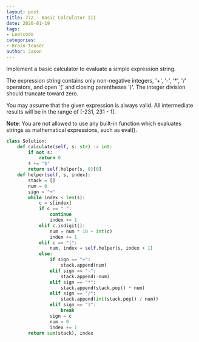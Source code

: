 ```yaml
---
layout: post
title: 772 - Basic Calculator III
date: 2020-01-19
tags:
- Leetcode
categories:
- Brain teaser
author: Jason
---
```

Implement a basic calculator to evaluate a simple expression string.

The expression string contains only non-negative integers, '+', '-', '*', '/' operators, and open '(' and closing parentheses ')'. The integer division should truncate toward zero.

You may assume that the given expression is always valid. All intermediate results will be in the range of [-231, 231 - 1].

**Note**: You are not allowed to use any built-in function which evaluates strings as mathematical expressions, such as eval().

```python
class Solution:
    def calculate(self, s: str) -> int:
        if not s:
            return 0
        s += "$"
        return self.helper(s, 0)[0]
    def helper(self, s, index):
        stack = []
        num = 0
        sign = "+"
        while index < len(s):
            c = s[index]
            if c == " ":
                continue
                index += 1
            elif c.isdigit():
                num = num * 10 + int(c)
                index += 1
            elif c == "(":
                num, index = self.helper(s, index + 1)
            else:
                if sign == "+":
                    stack.append(num)
                elif sign == "-":
                    stack.append(-num)
                elif sign == "*":
                    stack.append(stack.pop() * num)
                elif sign == "/":
                    stack.append(int(stack.pop() / num))
                elif sign == ")":
                    break
                sign = c
                num = 0
                index += 1
        return sum(stack), index
```
